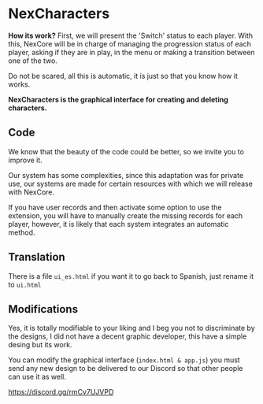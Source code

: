 # NexCharacters

**How its work?**
First, we will present the 'Switch' status to each player. With this, NexCore will be in charge of managing the progression status of each player, asking if they are in play, in the menu or making a transition between one of the two.

Do not be scared, all this is automatic, it is just so that you know  how it works.

**NexCharacters is the graphical interface for creating and deleting characters.**

## Code
We know that the beauty of the code could be better, so we invite you to improve it.

Our system has some complexities, since this adaptation was for private use, our systems are made for certain resources with which we will release with NexCore.

If you have user records and then activate some option to use the extension, you will have to manually create the missing records for each player, however, it is likely that each system integrates an automatic method.

## Translation 
There is a file `ui_es.html` if you want it to go back to Spanish, just rename it to `ui.html`

## Modifications

Yes, it is totally modifiable to your liking and I beg you not to discriminate by the designs, I did not have a decent graphic developer, this have a simple desing but its work.

You can modify the graphical interface (`index.html & app.js`) you must send any new design to be delivered to our Discord so that other people can use it as well.

https://discord.gg/rmCv7UJVPD



